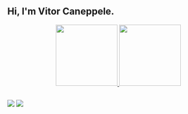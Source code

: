 ## Hi, I'm Vitor Caneppele.
<div align="center">
  <a href="https://github.com/caneppelevitor">
  <img height="140em" src="https://github-readme-stats-sigma-five.vercel.app/api?username=caneppelevitor&show_icons=true&theme=dark&include_all_commits=true&count_private=true"/>
  <img height="140em" src="https://github-readme-stats-sigma-five.vercel.app/api/top-langs/?username=caneppelevitor&layout=compact&langs_count=7&theme=dark"/>
</div>
  
  ##
 
<div>  
  <a href = "mailto:vitor.a.caneppele@gmail.com"><img src="https://img.shields.io/badge/-Gmail-%23333?style=for-the-badge&logo=gmail&logoColor=white" target="_blank"></a>
  <a href="https://www.linkedin.com/in/vitor-caneppele-288078235/" target="_blank"><img src="https://img.shields.io/badge/-LinkedIn-%230077B5?style=for-the-badge&logo=linkedin&logoColor=white" target="_blank"></a> 
 
</div>
